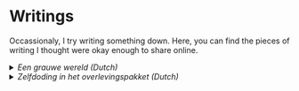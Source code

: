# Writings

Occassionaly, I try writing something down. Here, you can find the pieces of writing I thought were okay enough to share online.

<details>
  <summary><i>Een grauwe wereld (Dutch)</i></summary>
  
  Het is altijd lastig om iets écht zeker te weten. In de filosofie laat Nelson Goodman dat zien met het <a href="https://en.wikipedia.org/wiki/New_riddle_of_induction">'nieuwe raadsel van inductie'</a>. Dat gaat als volgt: stel, je hebt iets dat er groen uitziet. Voor jou, maar ook voor alle andere mensen. En bovendien heeft het er altijd al groen uitgezien, voor zover als men zich kan herinneren. Dan lijkt het veilig om aan te nemen dat datgene ook écht groen is.
  
  Maar, stelt Goodman, je kan ook een kleur bedenken die als volgt werkt: de kleur ziet er groen uit, tot een bepaald moment - zeg, 20 januari 2029 - en vanaf dan alleen nog maar als blauw. Laten we deze kleur 'grauw' noemen. We hebben dan, epistemologisch gezien, geen enkele reden om aan te nemen dat ons object groen is, en niet eigenlijk grauw. Tot het moment dat de kleur groen daadwerkelijk in blauw verandert kan al het bewijs dat ons object groen is immers net zo goed gebruikt worden als bewijs dat het grauw is.
  
  In de filosofie heeft deze vraag tot veel discussie geleid, maar in de praktijk voelt het misschien een beetje arbitrair - natuurlijk gaat iets dat altijd groen is geweest er niet plotseling blauw uitzien. Toch is het soms best een actueel vraagstuk. Neem de politiek: het is makkelijk om aan te nemen dat een land dat al honderden jaren een democratie is, dat ook zal blijven. Toch is er niets dan ons zekerheid kan geven dat we niet in een land wonen dat een bepaalde tijd een democratie blijft, en dan plots verandert in een totalitaire staat.

  Zeker zullen we het nooit weten. Toch voelt de wereld op dit moment behoorlijk grauw.
</details>
<details>
  <summary><i>Zelfdoding in het overlevingspakket (Dutch)</i></summary>
  In de afgelopen jaren is het veel gegaan over het noodpakket dat de gemiddelde Nederlander zou moeten hebben. In verband met een mogelijke natuurramp, cyberaanval of oorlog zou elke Nederlander een pakket met basisbehoeften in huis moeten hebben. De inhoud hiervan is nog redelijk gelijk als die van de noodpakketten van decennia geleden: flessen drinkwater, kaarsen, een radio op batterijen, een EHBO-doos, allemaal dingen die ook tijdens de Koude Oorlog in een dergelijk pakket zouden zitten. Maar met een decennia discussies over medisch-ethische kwesties achter de rug is het wellicht tijd om ook iets van tegenwoordig in de pakketten te doen: is het immers niet handig als in het overlevingspakket ook een zelfdodingspil zou zitten?

  Dat klinkt dramatisch: in een noodsituatie willen we iedereen zo lang mogelijk in leven houden, dus waarom zouden we het wanhopige mensen 'makkelijk maken' met een Pil van Drion tussen de rantsoenen? Toch denk ik dat de gevaren van een noodsituatie, gecombineerd met de hedendaagse blik op euthanasie, leiden tot de conclusie dat mensen voorbereid zouden mogen zijn op een vrijwillig levenseinde in het geval van een uitzonderlijke noodsituatie.

  Neem ten eerste mensen die afhankelijk zijn van medicatie. 37 procent van de Nederlanders is afhankelijk van voorgeschreven medicijnen - medicijnen die zelfs in het rijke, goed verbonden Nederland van tegenwoordig <a href="https://www.volkskrant.nl/wetenschap/medicijntekorten-stijgen-explosief-niet-meer-uit-te-leggen-vindt-apothekersorganisatie~bde22338/">soms niet of nauwelijks op voorraad zijn</a>. Mocht de bevoorrading hiervan worden afgesneden door een oorlog, natuurramp of zelfs een handelsconflict met een producerend land, dan kan het best zijn dat deze medicatie vrijwel onmogelijk is om te krijgen. Voor sommige mensen zal dat een lastige maar overkoombare situatie zijn, maar voor andere Nederlanders zal een plotselinge stop in de levering van medicatie leiden tot een pijnlijke lijdensweg, die soms zelf tot een langzame dood kan leiden. Zou het in een dergelijke situatie, waarin het sterfen al niet te vermijden is, niet de voorkeur hebben om te kiezen voor een pijnloze, zelfgekozen dood?

  En dat is enkel nog de situatie waarin een ramp 'plotseling', zonder kwade wil, gebeurt. Gezien de huidige geopolitieke situatie zou het kunnen gebeuren dat bepaalde groepen in een land - mensen met een beperking, trans-mensen, mensen die bepaalde religies of levensovertuigingen aanhouden - in een gevaarlijke situatie zouden komen. Wie zijn wij om die groepen de keuze voor een relatief humaan levenseinde te ontzeggen?

  Een hysterische reactie? Wanneer de verkiezing van een Trump leidt tot een gigantische uitschieter in het raadplegen van crisistelefoonnummers kan het makkelijk zijn om te stellen dat mensen zich niet aan moeten stellen - 'kijk eerst even waar het heengaat, misschien valt het allemaal wel mee'. Maar - om even een Godwin te plegen - met de kennis van achteraf vinden we het niet meer onterecht dat Nederlandse Joden voor zelfdoding kozen bij de Nazi-inval van 1940. En wanneer de situatie dusdanig schrijnend is dat euthanasie 'gerechtvaardigd' is, is de kans groot dat deze minderheden niet meer naar de levenseindekliniek kunnen om een medisch traject te volgen. De keuze om een Pil van Drion in huis te halen moet dus vóór de noodsiuatie gemaakt worden.

  De kans dat een zelfdodingspil daadwerkelijk beschikbaar wordt gemaakt voor in noodpakketten lijkt klein. Niet alleen is euthanasie alleen toegestaan onder begeleiding van een arts, maar 'legale' zelfdoding kan alleen worden toegekend in gevallen van ondragelijk en ongeneeselijk fysiek of mentaal leiden. Een niet-medische noodsituatie is momenteel dus geen reden om een dergelijk middel op een legale manier in huis te kunnen halen. En critici zullen wijzen op het risico van 'onterechte' zelfdoding: wanneer een dergelijk middel in huis is, zal het makkelijker zijn voor mentaal lijdende mensen om in een moment van wanhoop de pil te nemen, terwijl ze dat 'bij gezond verstand' helemaal niet zouden willen.

  Maar toch is het wellicht goed om deze mogelijkheid goed te overwegen. Zelfs wanneer er nee wordt gezegd, is het immers makkelijker om een weloverwogen keuze uit te leggen aan de overlevenden van een eventuele (en uiteraard onverhoopte) noodsituatie. En als de tijdgeest zich net zo ontwikkeld als de afgelopen decennia, zou het best kunnen dat een zelfdodingspil over 40 jaar net zo noodzakelijk is bij rampen als kaarsen en een EHBO-doosje nu.
</details>
